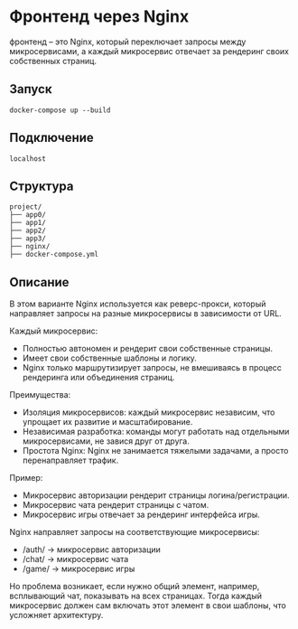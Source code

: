 # Фронтенд через Nginx
фронтенд – это Nginx, который переключает запросы между микросервисами, а каждый микросервис отвечает за рендеринг своих собственных страниц.

## Запуск
```
docker-compose up --build
```
## Подключение
```
localhost
```

## Структура
```
project/
├── app0/
├── app1/
├── app2/
├── app3/
├── nginx/
├── docker-compose.yml
```

## Описание
В этом варианте Nginx используется как реверс-прокси, который направляет запросы на разные микросервисы в зависимости от URL.

Каждый микросервис:
- Полностью автономен и рендерит свои собственные страницы.
- Имеет свои собственные шаблоны и логику.
- Nginx только маршрутизирует запросы, не вмешиваясь в процесс рендеринга или объединения страниц.

Преимущества:
- Изоляция микросервисов: каждый микросервис независим, что упрощает их развитие и масштабирование.
- Независимая разработка: команды могут работать над отдельными микросервисами, не завися друг от друга.
- Простота Nginx: Nginx не занимается тяжелыми задачами, а просто перенаправляет трафик.

Пример:
- Микросервис авторизации рендерит страницы логина/регистрации.
- Микросервис чата рендерит страницы с чатом.
- Микросервис игры отвечает за рендеринг интерфейса игры.

Nginx направляет запросы на соответствующие микросервисы:
- /auth/ -> микросервис авторизации
- /chat/ -> микросервис чата
- /game/ -> микросервис игры

Но проблема возникает, если нужно общий элемент, например, всплывающий чат, показывать на всех страницах. Тогда каждый микросервис должен сам включать этот элемент в свои шаблоны, что усложняет архитектуру.
